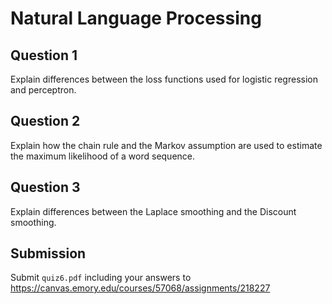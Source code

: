 Natural Language Processing
=====

## Question 1

Explain differences between the loss functions used for logistic regression and perceptron.

## Question 2

Explain how the chain rule and the Markov assumption are used to estimate the maximum likelihood of a word sequence.

## Question 3

Explain differences between the Laplace smoothing and the Discount smoothing.


## Submission

Submit `quiz6.pdf` including your answers to https://canvas.emory.edu/courses/57068/assignments/218227

